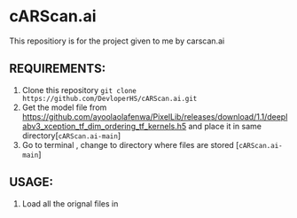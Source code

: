 # cARScan.ai
This repositiory  is for the project given to me by carscan.ai


REQUIREMENTS:
---------------------------------------------------------
1. Clone this repository 
 ``` git clone https://github.com/DevloperHS/cARScan.ai.git ```
2. Get the model file from https://github.com/ayoolaolafenwa/PixelLib/releases/download/1.1/deeplabv3_xception_tf_dim_ordering_tf_kernels.h5
  and place it in same directory[```cARScan.ai-main```] 
3. Go to terminal , change to directory where files are stored [```cARScan.ai-main```] 

USAGE:
-----------------------------------------------------
 1. Load all the orignal files in 
 

